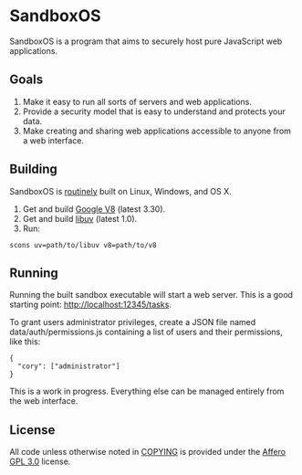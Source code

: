 # SandboxOS
SandboxOS is a program that aims to securely host pure JavaScript web applications.

## Goals
1. Make it easy to run all sorts of servers and web applications.
2. Provide a security model that is easy to understand and protects your data.
3. Make creating and sharing web applications accessible to anyone from a web interface.

## Building
SandboxOS is [routinely](https://www.unprompted.com/projects/build/sandboxos) built on Linux, Windows, and OS X.

1. Get and build [Google V8](https://code.google.com/p/v8-wiki/wiki/UsingGit) (latest 3.30).
2. Get and build [libuv](https://github.com/libuv/libuv) (latest 1.0).
3. Run:
  ```
  scons uv=path/to/libuv v8=path/to/v8
  ```

## Running
Running the built sandbox executable will start a web server.  This is a good starting point: <http://localhost:12345/tasks>.

To grant users administrator privileges, create a JSON file named data/auth/permissions.js containing a list of users and their permissions, like this:
```
{
  "cory": ["administrator"]
}
```

This is a work in progress.  Everything else can be managed entirely from the web interface.

## License
All code unless otherwise noted in [COPYING](https://github.com/unprompted/sandboxos/blob/master/COPYING) is provided under the [Affero GPL 3.0](https://github.com/unprompted/sandboxos/blob/master/LICENSE) license.
